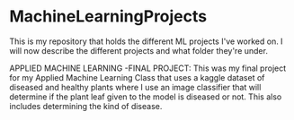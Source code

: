 # MachineLearningProjects
This is my repository that holds the different ML projects I've worked on. I will now describe the different projects and what folder they're under.

APPLIED MACHINE LEARNING
	-FINAL PROJECT: This was my final project for my Applied Machine Learning Class that uses a kaggle dataset of diseased and healthy plants where I use an image classifier that will determine if the plant leaf given to the model is diseased or not. This also includes determining the kind of disease.


